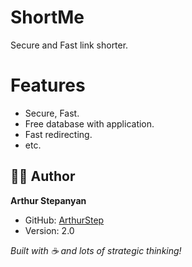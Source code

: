 # ShortMe
Secure and Fast link shorter.

# Features
* Secure, Fast.
* Free database with application.
* Fast redirecting.
* etc.

## 👨‍💻 Author

**Arthur Stepanyan**
- GitHub: [ArthurStep](https://github.com/ArthurStep)
- Version: 2.0

*Built with ☕ and lots of strategic thinking!*
